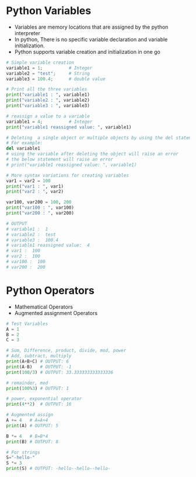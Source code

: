
# Python Variables
* Variables are memory locations that are assigned by the python interpreter 
* In python, There is no specific variable declaration and variable
initialization.
* Python supports variable creation and initialization in one go
```python
# Simple variable creation
variable1 = 1;          # Integer
variable2 = "test";     # String
variable3 = 100.4;      # double value

# Print all the three variables 
print("variable1 : ", variable1)
print("variable2 : ", variable2)
print("variable3 : ", variable3)

# reassign a value to a variable
variable1 = 4;          # Integer
print("variable1 reassigned value: ", variable1)

# Deleting  a single object or multiple objects by using the del statement.
# For example:
del variable1
# using the variable after deleting the object will raise an error
# the below statement will raise an error
# print("variable1 reassigned value: ", variable1)

# More syntax variations for creating variables 
var1 = var2 = 100
print("var1 : ", var1)
print("var2 : ", var2)

var100, var200 = 100, 200
print("var100 : ", var100)
print("var200 : ", var200)

# OUTPUT
# variable1 :  1
# variable2 :  test
# variable3 :  100.4
# variable1 reassigned value:  4
# var1 :  100
# var2 :  100
# var100 :  100
# var200 :  200
```

# Python Operators
* Mathematical Operators
* Augmented assignment Operators
```python
# Test Variables
A = 1
B = 2
C = 3

# Sum, Difference, product, divide, mod, power
# Add, subtract, multiply 
print(A+B+C) # OUTPUT: 6
print(A-B)   # OUTPUT: -1
print(100/3) # OUTPUT: 33.333333333333336

# remainder, mod
print(100%3) # OUTPUT: 1

# power, exponential operator
print(4**2)  # OUTPUT: 16

# Augmented assign
A += 4   # A=A+4
print(A) # OUTPUT: 5  

B *= 4   # B=B*4
print(B) # OUTPUT: 8

# For strings
S="-hello-"
S *= 3
print(S) # OUTPUT: -hello--hello--hello-
```
